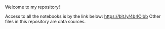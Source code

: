 Welcome to my repository!

Access to all the notebooks is by the link below:
https://bit.ly/4b4Olbb
Other files in this repository are data sources. 
